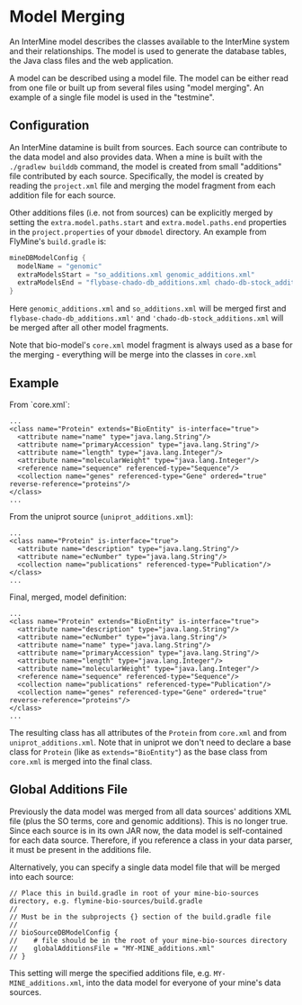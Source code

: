 # Model Merging

An InterMine model describes the classes available to the InterMine system and their relationships. The model is used to generate the database tables, the Java class files and the web application.

A model can be described using a model file. The model can be either read from one file or built up from several files using "model merging". An example of a single file model is used in the "testmine".

## Configuration

An InterMine datamine is built from sources. Each source can contribute to the data model and also provides data. When a mine is built with the `./gradlew builddb` command, the model is created from small "additions" file contributed by each source. Specifically, the model is created by reading the `project.xml` file and merging the model fragment from each addition file for each source.

Other additions files \(i.e. not from sources\) can be explicitly merged by setting the `extra.model.paths.start` and `extra.model.paths.end` properties in the `project.properties` of your `dbmodel` directory. An example from FlyMine's `build.gradle` is:

```groovy
mineDBModelConfig {
  modelName = "genomic"
  extraModelsStart = "so_additions.xml genomic_additions.xml"
  extraModelsEnd = "flybase-chado-db_additions.xml chado-db-stock_additions.xml"
}
```

Here `genomic_additions.xml` and `so_additions.xml` will be merged first and `flybase-chado-db_additions.xml'` and `'chado-db-stock_additions.xml` will be merged after all other model fragments.

Note that bio-model's `core.xml` model fragment is always used as a base for the merging - everything will be merge into the classes in `core.xml`

## Example

From \`core.xml\`:

```markup
...
<class name="Protein" extends="BioEntity" is-interface="true">
  <attribute name="name" type="java.lang.String"/>
  <attribute name="primaryAccession" type="java.lang.String"/>
  <attribute name="length" type="java.lang.Integer"/>
  <attribute name="molecularWeight" type="java.lang.Integer"/>
  <reference name="sequence" referenced-type="Sequence"/>
  <collection name="genes" referenced-type="Gene" ordered="true" reverse-reference="proteins"/>
</class>
...
```

From the uniprot source \(`uniprot_additions.xml`\):

```markup
...
<class name="Protein" is-interface="true">
  <attribute name="description" type="java.lang.String"/>
  <attribute name="ecNumber" type="java.lang.String"/>
  <collection name="publications" referenced-type="Publication"/>
</class>
...
```

Final, merged, model definition:

```markup
...
<class name="Protein" extends="BioEntity" is-interface="true">
  <attribute name="description" type="java.lang.String"/>
  <attribute name="ecNumber" type="java.lang.String"/>
  <attribute name="name" type="java.lang.String"/>
  <attribute name="primaryAccession" type="java.lang.String"/>
  <attribute name="length" type="java.lang.Integer"/>
  <attribute name="molecularWeight" type="java.lang.Integer"/>
  <reference name="sequence" referenced-type="Sequence"/>
  <collection name="publications" referenced-type="Publication"/>
  <collection name="genes" referenced-type="Gene" ordered="true" reverse-reference="proteins"/>
</class>
...
```

The resulting class has all attributes of the `Protein` from `core.xml` and from `uniprot_additions.xml`. Note that in uniprot we don't need to declare a base class for `Protein` \(like as `extends="BioEntity"`\) as the base class from `core.xml` is merged into the final class.

## Global Additions File

Previously the data model was merged from all data sources' additions XML file \(plus the SO terms, core and genomic additions\). This is no longer true. Since each source is in its own JAR now, the data model is self-contained for each data source. Therefore, if you reference a class in your data parser, it must be present in the additions file.

Alternatively, you can specify a single data model file that will be merged into each source:

```text
// Place this in build.gradle in root of your mine-bio-sources directory, e.g. flymine-bio-sources/build.gradle
// 
// Must be in the subprojects {} section of the build.gradle file
// 
// bioSourceDBModelConfig {
//    # file should be in the root of your mine-bio-sources directory
//    globalAdditionsFile = "MY-MINE_additions.xml"
// }
```

This setting will merge the specified additions file, e.g. `MY-MINE_additions.xml`, into the data model for everyone of your mine's data sources.

